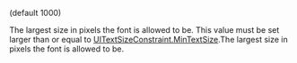 (default 1000)

The largest size in pixels the font is allowed to be. This value must be set larger than or equal to [UITextSizeConstraint.MinTextSize](https://developer.roblox.com/api-reference/property/UITextSizeConstraint/MinTextSize).The largest size in pixels the font is allowed to be.